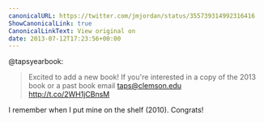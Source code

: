 ```yaml
---
canonicalURL: https://twitter.com/jmjordan/status/355739314992316416
ShowCanonicalLink: true
CanonicalLinkText: View original on
date: 2013-07-12T17:23:56+00:00
---
```

@tapsyearbook:

> Excited to add a new book! If you're interested in a copy of the 2013 book or a past book email taps@clemson.edu http://t.co/2WH1jCBnsM

I remember when I put mine on the shelf (2010). Congrats!